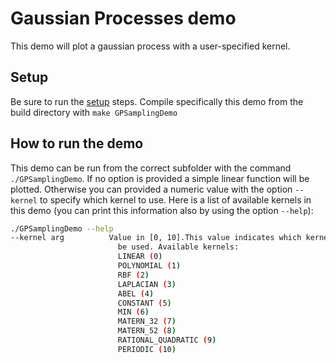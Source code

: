 # Gaussian Processes demo

This demo will plot a gaussian process with a user-specified kernel.

## Setup 

Be sure to run the [setup](https://github.com/phineasng/MLearn/tree/master/demos) steps.
Compile specifically this demo from the build directory with `make GPSamplingDemo`

## How to run the demo

This demo can be run from the correct subfolder with the command
`./GPSamplingDemo`. If no option is provided a simple linear function will be plotted.
Otherwise you can provided a numeric value with the option `--kernel` to specify which kernel 
to use. Here is a list of available kernels in this demo (you can print this information also
by using the option `--help`):
```bash
./GPSamplingDemo --help
--kernel arg          Value in [0, 10].This value indicates which kernel will
                        be used. Available kernels:
                        LINEAR (0)
                        POLYNOMIAL (1)
                        RBF (2)
                        LAPLACIAN (3)
                        ABEL (4)
                        CONSTANT (5)
                        MIN (6)
                        MATERN_32 (7)
                        MATERN_52 (8)
                        RATIONAL_QUADRATIC (9)
                        PERIODIC (10)
```